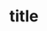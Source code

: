 ---
layout: post
title:  "title"
image: <img class='postImg' src="/images/castiron.jpg" alt="broken cast iron dutch oven"/>
---